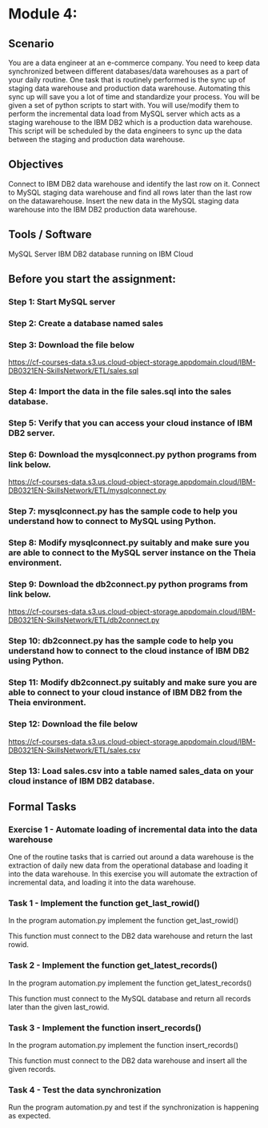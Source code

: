 # Module 4: 

## Scenario

You are a data engineer at an e-commerce company. You need to keep data synchronized between different databases/data warehouses as a part of your daily routine. One task that is routinely performed is the sync up of staging data warehouse and production data warehouse. Automating this sync up will save you a lot of time and standardize your process. You will be given a set of python scripts to start with. You will use/modify them to perform the incremental data load from MySQL server which acts as a staging warehouse to the IBM DB2 which is a production data warehouse. This script will be scheduled by the data engineers to sync up the data between the staging and production data warehouse.

## Objectives

Connect to IBM DB2 data warehouse and identify the last row on it.
Connect to MySQL staging data warehouse and find all rows later than the last row on the datawarehouse.
Insert the new data in the MySQL staging data warehouse into the IBM DB2 production data warehouse.

## Tools / Software

MySQL Server
IBM DB2 database running on IBM Cloud

## Before you start the assignment:

### Step 1: Start MySQL server

### Step 2: Create a database named sales

### Step 3: Download the file below

https://cf-courses-data.s3.us.cloud-object-storage.appdomain.cloud/IBM-DB0321EN-SkillsNetwork/ETL/sales.sql

### Step 4: Import the data in the file sales.sql into the sales database.

### Step 5: Verify that you can access your cloud instance of IBM DB2 server.

### Step 6: Download the mysqlconnect.py python programs from link below.

https://cf-courses-data.s3.us.cloud-object-storage.appdomain.cloud/IBM-DB0321EN-SkillsNetwork/ETL/mysqlconnect.py

### Step 7: mysqlconnect.py has the sample code to help you understand how to connect to MySQL using Python.

### Step 8: Modify mysqlconnect.py suitably and make sure you are able to connect to the MySQL server instance on the Theia environment.

### Step 9: Download the db2connect.py python programs from link below.

https://cf-courses-data.s3.us.cloud-object-storage.appdomain.cloud/IBM-DB0321EN-SkillsNetwork/ETL/db2connect.py

### Step 10: db2connect.py has the sample code to help you understand how to connect to the cloud instance of IBM DB2 using Python.

### Step 11: Modify db2connect.py suitably and make sure you are able to connect to your cloud instance of IBM DB2 from the Theia environment.

### Step 12: Download the file below

https://cf-courses-data.s3.us.cloud-object-storage.appdomain.cloud/IBM-DB0321EN-SkillsNetwork/ETL/sales.csv

### Step 13: Load sales.csv into a table named sales_data on your cloud instance of IBM DB2 database.

## Formal Tasks

### Exercise 1 - Automate loading of incremental data into the data warehouse
One of the routine tasks that is carried out around a data warehouse is the extraction of daily new data from the operational database and loading it into the data warehouse. In this exercise you will automate the extraction of incremental data, and loading it into the data warehouse.

### Task 1 - Implement the function get_last_rowid()
In the program automation.py implement the function get_last_rowid()

This function must connect to the DB2 data warehouse and return the last rowid.

### Task 2 - Implement the function get_latest_records()
In the program automation.py implement the function get_latest_records()

This function must connect to the MySQL database and return all records later than the given last_rowid.

### Task 3 - Implement the function insert_records()
In the program automation.py implement the function insert_records()

This function must connect to the DB2 data warehouse and insert all the given records.

### Task 4 - Test the data synchronization
Run the program automation.py and test if the synchronization is happening as expected.
